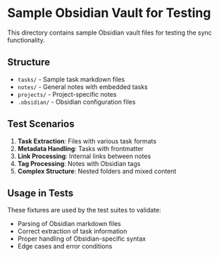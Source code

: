 # Sample Obsidian Vault for Testing

This directory contains sample Obsidian vault files for testing the sync functionality.

## Structure

- `tasks/` - Sample task markdown files
- `notes/` - General notes with embedded tasks
- `projects/` - Project-specific notes
- `.obsidian/` - Obsidian configuration files

## Test Scenarios

1. **Task Extraction**: Files with various task formats
2. **Metadata Handling**: Tasks with frontmatter
3. **Link Processing**: Internal links between notes
4. **Tag Processing**: Notes with Obsidian tags
5. **Complex Structure**: Nested folders and mixed content

## Usage in Tests

These fixtures are used by the test suites to validate:
- Parsing of Obsidian markdown files
- Correct extraction of task information
- Proper handling of Obsidian-specific syntax
- Edge cases and error conditions
